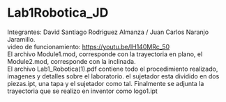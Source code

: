 # Lab1Robotica_JD
Integrantes: David Santiago Rodriguez Almanza / Juan Carlos Naranjo Jaramillo.<br>
video de funcionamiento: https://youtu.be/IH140MRc_50<br>
El archivo Module1.mod, corresponde con la trayectoria en plano, el Module2.mod, corresponde con la inclinada.<br>
El archivo Lab1_Robotica(1).pdf contiene todo el procedimiento realizado, imagenes y detalles sobre el laboratorio. el sujetador esta dividido en dos piezas.ipt, una tapa y el sujetador como tal. Finalmente se adjunta la trayectoria que se realizo en inventor como logo1.ipt


